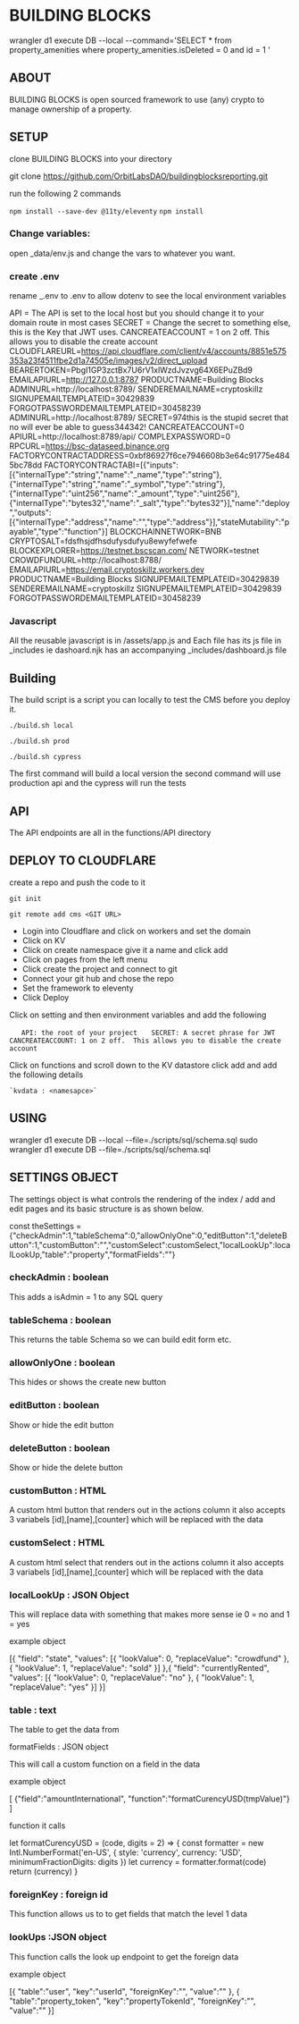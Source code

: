 # BUILDING BLOCKS




wrangler d1 execute DB --local --command='SELECT * from property_amenities where property_amenities.isDeleted = 0  and id = 1 '


## ABOUT

BUILDING BLOCKS is open sourced framework to use (any) crypto to manage ownership of a property.


## SETUP


clone BUILDING BLOCKS into your directory

git clone  https://github.com/OrbitLabsDAO/buildingblocksreporting.git 

run  the following 2 commands

`npm install --save-dev @11ty/eleventy`
`npm install `


### Change variables:

open _data/env.js and change the vars to whatever you want.

### create .env

rename _.env to .env to allow dotenv to see the local environment variables 

API = The API is set to the local host but you should change it to your domain route in most cases
SECRET = Change the secret to something else, this is the Key that JWT uses. 
CANCREATEACCOUNT = 1 on 2 off.  This allows you to disable the create account
CLOUDFLAREURL=https://api.cloudflare.com/client/v4/accounts/8851e575353a23f4511fbe2d1a74505e/images/v2/direct_upload
BEARERTOKEN=PbgI1GP3zctBx7U6rV1xlWzdJvzvg64X6EPuZBd9
EMAILAPIURL=http://127.0.0.1:8787
PRODUCTNAME=Building Blocks
ADMINURL=http://localhost:8789/
SENDEREMAILNAME=cryptoskillz
SIGNUPEMAILTEMPLATEID=30429839
FORGOTPASSWORDEMAILTEMPLATEID=30458239
ADMINURL=http://localhost:8789/
SECRET=974this is the stupid secret that no will ever be able to guess344342!
CANCREATEACCOUNT=0
APIURL=http://localhost:8789/api/
COMPLEXPASSWORD=0
RPCURL=https://bsc-dataseed.binance.org
FACTORYCONTRACTADDRESS=0xbf86927f6ce7946608b3e64c91775e4845bc78dd
FACTORYCONTRACTABI=[{"inputs":[{"internalType":"string","name":"_name","type":"string"},{"internalType":"string","name":"_symbol","type":"string"},{"internalType":"uint256","name":"_amount","type":"uint256"},{"internalType":"bytes32","name":"_salt","type":"bytes32"}],"name":"deploy","outputs":[{"internalType":"address","name":"","type":"address"}],"stateMutability":"payable","type":"function"}]
BLOCKCHAINNETWORK=BNB
CRYPTOSALT=fdsfhsjdfhsdufysdufyu8ewyfefwefe
BLOCKEXPLORER=https://testnet.bscscan.com/
NETWORK=testnet
CROWDFUNDURL=http://localhost:8788/
EMAILAPIURL=https://email.cryptoskillz.workers.dev
PRODUCTNAME=Building Blocks
SIGNUPEMAILTEMPLATEID=30429839
SENDEREMAILNAME=cryptoskillz
SIGNUPEMAILTEMPLATEID=30429839
FORGOTPASSWORDEMAILTEMPLATEID=30458239

### Javascript

All the reusable javascript is in /assets/app.js and 
Each file has its js file in _includes ie dashoard.njk has an accompanying _includes/dashboard.js file 


## Building 

The build script is a script you can locally to test the CMS before you deploy it.

`./build.sh local`   

`./build.sh prod`

`./build.sh cypress`

The first command will build a local version the second command will use production api and the cypress will run the tests

## API

The API endpoints are all in the functions/API directory

## DEPLOY TO CLOUDFLARE 

create a repo and push the code to it

`git init`

`git remote add cms <GIT URL>`

* Login into Cloudflare and click on workers and set the domain
* Click on KV 
* Click on create namespace give it a name and click add
* Click on pages from the left menu
* Click create the project and connect to git
* Connect your git hub and chose the repo
* Set the framework to eleventy
* Click Deploy

Click on setting and then environment variables and add the following

`	API: the root of your project`
`	SECRET: A secret phrase for JWT`
`	CANCREATEACCOUNT: 1 on 2 off.  This allows you to disable the create account`

Click on functions and scroll down to the KV datastore
click add and add the following details

	`kvdata : <namesapce>`


## USING 


wrangler d1 execute DB --local  --file=./scripts/sql/schema.sql
sudo wrangler d1 execute DB --file=./scripts/sql/schema.sql

## SETTINGS OBJECT

The settings object is what controls the rendering of the index / add and edit pages and its basic structure is as shown below.

 const theSettings = {"checkAdmin":1,"tableSchema":0,"allowOnlyOne":0,"editButton":1,"deleteButton":1,"customButton":"","customSelect":customSelect,"localLookUp":localLookUp,"table":"property","formatFields":""}

### checkAdmin : boolean

This adds a isAdmin = 1 to any SQL query 

### tableSchema : boolean

This returns the table Schema so we can build edit form etc. 

### allowOnlyOne : boolean

This hides or shows the create new button 

### editButton : boolean

Show or hide the edit button

### deleteButton : boolean

Show or hide the delete button

### customButton : HTML

A custom html button that renders out in the actions column it also accepts 3 variabels [id],[name],[counter] which will be replaced with the data

### customSelect : HTML

A custom html select that renders out in the actions column it also accepts 3 variabels [id],[name],[counter] which will be replaced with the data

### localLookUp : JSON Object

This will replace data with something that makes more sense ie 0 = no and 1 = yes

example object

 [{
    "field": "state",
    "values": [{
        "lookValue": 0,
        "replaceValue": "crowdfund"
    }, {
        "lookValue": 1,
        "replaceValue": "sold"
    }]
},{
    "field": "currentlyRented",
    "values": [{
        "lookValue": 0,
        "replaceValue": "no"
    }, {
        "lookValue": 1,
        "replaceValue": "yes"
    }]
}]

### table : text

The table to get the data from

formatFields : JSON object

This will call a custom function on a field in the data 

example object

[
{"field":"amountInternational",
"function":"formatCurencyUSD(tmpValue)"}
]

function it calls 

let formatCurencyUSD = (code, digits = 2) => {
    const formatter = new Intl.NumberFormat('en-US', {
        style: 'currency',
        currency: 'USD',
        minimumFractionDigits: digits
    })
    let currency = formatter.format(code)
    return (currency)
}

### foreignKey : foreign id

This function allows us to to get fields that match the level 1 data

### lookUps :JSON object

This function calls the look up endpoint to get the foreign data

example object

[{
    "table":"user",
    "key":"userId",
    "foreignKey":"",
    "value":""
},
{
    "table":"property_token",
    "key":"propertyTokenId",
    "foreignKey":"",
    "value":""
}]





